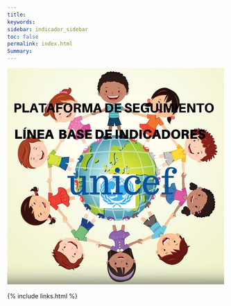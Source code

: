 ```yaml
---
title: 
keywords: 
sidebar: indicador_sidebar
toc: false
permalink: index.html
Summary:
---
```




<img class="img-rounded img-responsibe" src="/images/cara2.jpg" alt="" width="500" height="500">


{% include links.html %}

<head>
<script src="https://ajax.googleapis.com/ajax/libs/jquery/1.9.0/jquery.min.js">

    /**
    * Array con las imagenes que se iran mostrando en la web rrrr
    */
    var index = 0;

    var listaimg = [
        'images/fondo-1.jpg',
        'images/fondo-2.jpg',
        'images/fondo-3.jpg',
        'images/fondo-4.jpg'
    ];
 
    /**
    * Funcion para cambiar la imagen
    */
    function rotarImagenes()
    {
 
        // cambiamos la imagen
        document.getElementById("background-image1").src=listaimg[index];
		index++;
		if(index==4)
		   index=0
    }
 
    /**
    * Función que se ejecuta una vez cargada la página
    */
    onload=function()
    {
        // Cargamos una imagen aleatoria
        rotarImagenes();
 
        // Indicamos que cada 5 segundos cambie la imagen
        setInterval(rotarImagenes,5000);
    }
</script >
</head>
 
<body>
 
<background-image src="images/fondo-1.jpg" id="background-image1" >
 
</body>
